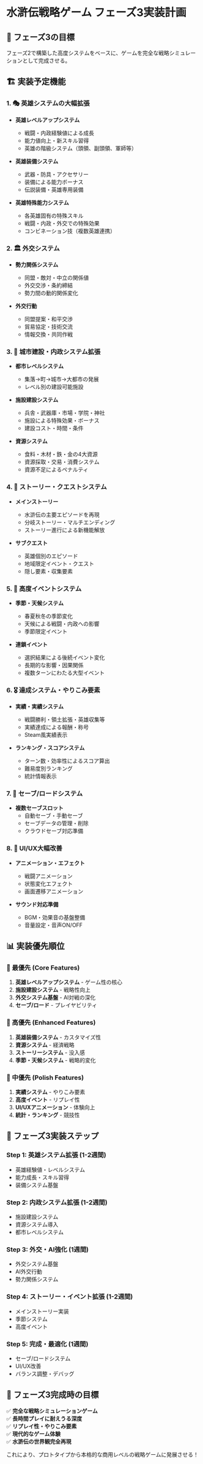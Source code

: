 # 水滸伝戦略ゲーム フェーズ3実装計画

## 🎯 フェーズ3の目標
フェーズ2で構築した高度システムをベースに、ゲームを完全な戦略シミュレーションとして完成させる。

## 🏗️ 実装予定機能

### 1. 🎭 英雄システムの大幅拡張
- **英雄レベルアップシステム**
  - 戦闘・内政経験値による成長
  - 能力値向上・新スキル習得
  - 英雄の階級システム（頭領、副頭領、軍師等）

- **英雄装備システム**
  - 武器・防具・アクセサリー
  - 装備による能力ボーナス
  - 伝説装備・英雄専用装備

- **英雄特殊能力システム**
  - 各英雄固有の特殊スキル
  - 戦闘・内政・外交での特殊効果
  - コンビネーション技（複数英雄連携）

### 2. 🏛️ 外交システム
- **勢力関係システム**
  - 同盟・敵対・中立の関係値
  - 外交交渉・条約締結
  - 勢力間の動的関係変化

- **外交行動**
  - 同盟提案・和平交渉
  - 貿易協定・技術交流
  - 情報交換・共同作戦

### 3. 🏰 城市建設・内政システム拡張
- **都市レベルシステム**
  - 集落→町→城市→大都市の発展
  - レベル別の建設可能施設

- **施設建設システム**
  - 兵舎・武器庫・市場・学院・神社
  - 施設による特殊効果・ボーナス
  - 建設コスト・時間・条件

- **資源システム**
  - 食料・木材・鉄・金の4大資源
  - 資源採取・交易・消費システム
  - 資源不足によるペナルティ

### 4. 📜 ストーリー・クエストシステム
- **メインストーリー**
  - 水滸伝の主要エピソードを再現
  - 分岐ストーリー・マルチエンディング
  - ストーリー進行による新機能解放

- **サブクエスト**
  - 英雄個別のエピソード
  - 地域限定イベント・クエスト
  - 隠し要素・収集要素

### 5. 🎲 高度イベントシステム
- **季節・天候システム**
  - 春夏秋冬の季節変化
  - 天候による戦闘・内政への影響
  - 季節限定イベント

- **連鎖イベント**
  - 選択結果による後続イベント変化
  - 長期的な影響・因果関係
  - 複数ターンにわたる大型イベント

### 6. 🎖️ 達成システム・やりこみ要素
- **実績・実績システム**
  - 戦闘勝利・領土拡張・英雄収集等
  - 実績達成による報酬・称号
  - Steam風実績表示

- **ランキング・スコアシステム**
  - ターン数・効率性によるスコア算出
  - 難易度別ランキング
  - 統計情報表示

### 7. 💾 セーブ/ロードシステム
- **複数セーブスロット**
  - 自動セーブ・手動セーブ
  - セーブデータの管理・削除
  - クラウドセーブ対応準備

### 8. 🎨 UI/UX大幅改善
- **アニメーション・エフェクト**
  - 戦闘アニメーション
  - 状態変化エフェクト
  - 画面遷移アニメーション

- **サウンド対応準備**
  - BGM・効果音の基盤整備
  - 音量設定・音声ON/OFF

## 📊 実装優先順位

### 🥇 最優先 (Core Features)
1. **英雄レベルアップシステム** - ゲーム性の核心
2. **施設建設システム** - 戦略性向上
3. **外交システム基盤** - AI対戦の深化
4. **セーブ/ロード** - プレイヤビリティ

### 🥈 高優先 (Enhanced Features) 
1. **英雄装備システム** - カスタマイズ性
2. **資源システム** - 経済戦略
3. **ストーリーシステム** - 没入感
4. **季節・天候システム** - 戦略的変化

### 🥉 中優先 (Polish Features)
1. **実績システム** - やりこみ要素
2. **高度イベント** - リプレイ性
3. **UI/UXアニメーション** - 体験向上
4. **統計・ランキング** - 競技性

## 🚀 フェーズ3実装ステップ

### Step 1: 英雄システム拡張 (1-2週間)
- 英雄経験値・レベルシステム
- 能力成長・スキル習得
- 装備システム基盤

### Step 2: 内政システム拡張 (1-2週間)  
- 施設建設システム
- 資源システム導入
- 都市レベルシステム

### Step 3: 外交・AI強化 (1週間)
- 外交システム基盤
- AI外交行動
- 勢力関係システム

### Step 4: ストーリー・イベント拡張 (1-2週間)
- メインストーリー実装
- 季節システム
- 高度イベント

### Step 5: 完成・最適化 (1週間)
- セーブ/ロードシステム
- UI/UX改善
- バランス調整・デバッグ

## 🎯 フェーズ3完成時の目標

✅ **完全な戦略シミュレーションゲーム**  
✅ **長時間プレイに耐えうる深度**  
✅ **リプレイ性・やりこみ要素**  
✅ **現代的なゲーム体験**  
✅ **水滸伝の世界観完全再現**  

これにより、プロトタイプから本格的な商用レベルの戦略ゲームに発展させる！
